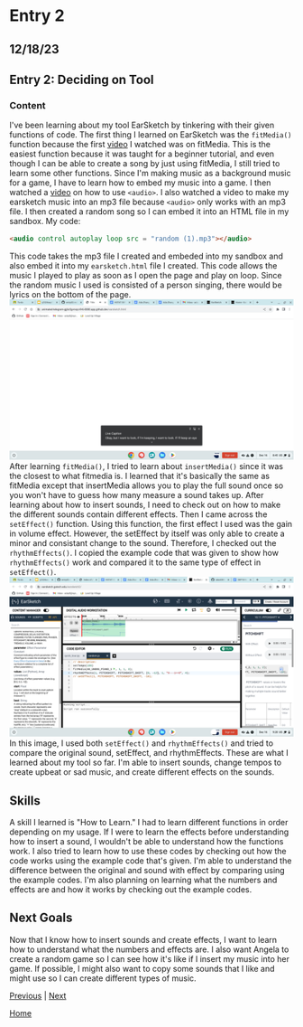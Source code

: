 # Entry 2
## 12/18/23
## Entry 2: Deciding on Tool
### Content
I've been learning about my tool EarSketch by tinkering with their given functions of code. The first thing I learned on EarSketch was the `fitMedia()` function because the first [video](https://youtu.be/IzTgY1SLqgo?si=89TvcnY47OiMtb9m) I watched was on fitMedia. This is the easiest function because it was taught for a beginner tutorial, and even though I can be able to create a song by just using fitMedia, I still tried to learn some other functions. Since I'm making music as a background music for a game, I have to learn how to embed my music into a game. I then watched a [video](https://youtu.be/UHjTXLAS4tU?si=GEOdSMgSJWmH1yAG) on how to use `<audio>`. I also watched a video to make my earsketch music into an mp3 file because `<audio>` only works with an mp3 file. I then created a random song so I can embed it into an HTML file in my sandbox. My code:
```html
<audio control autoplay loop src = "random (1).mp3"></audio>
```
This code takes the mp3 file I created and embeded into my sandbox and also embed it into my `earsketch.html` file I created. This code allows the music I played to play as soon as I open the page and play on loop. Since the random music I used is consisted of a person singing, there would be lyrics on the bottom of the page. ![lyrics](lyrics.png)
After learning `fitMedia()`, I tried to learn about `insertMedia()` since it was the closest to what fitmedia is. I learned that it's basically the same as fitMedia except that insertMedia allows you to play the full sound once so you won't have to guess how many measure a sound takes up. After learning about how to insert sounds, I need to check out on how to make the different sounds contain different effects. Then I came across the `setEffect()` function. Using this function, the first effect I used was the gain in volume effect. However, the setEffect by itself was only able to create a minor and consistant change to the sound. Therefore, I checked out the `rhythmEffects()`. I copied the example code that was given to show how `rhythmEffects()` work and compared it to the same type of effect in `setEffect()`. ![effects](effects.png)
In this image, I used both `setEffect()` and `rhythmEffects()` and tried to compare the original sound, setEffect, and rhythmEffects. These are what I learned about my tool so far. I'm able to insert sounds, change tempos to create upbeat or sad music, and create different effects on the sounds.
## Skills
A skill I learned is "How to Learn." I had to learn different functions in order depending on my usage. If I were to learn the effects before understanding how to insert a sound, I wouldn't be able to understand how the functions work. I also tried to learn how to use these codes by checking out how the code works using the example code that's given. I'm able to understand the difference between the original and sound with effect by comparing using the example codes. I'm also planning on learning what the numbers and effects are and how it works by checking out the example codes.
## Next Goals
Now that I know how to insert sounds and create effects, I want to learn how to understand what the numbers and effects are. I also want Angela to create a random game so I can see how it's like if I insert my music into her game. If possible, I might also want to copy some sounds that I like and might use so I can create different types of music.



[Previous](entry01.md) | [Next](entry03.md)

[Home](../README.md)